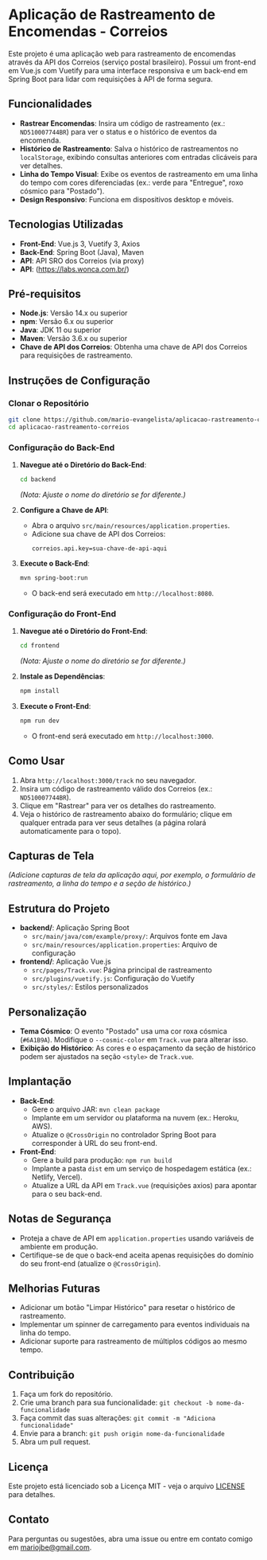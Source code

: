 # Aplicação de Rastreamento de Encomendas - Correios

Este projeto é uma aplicação web para rastreamento de encomendas através da API dos Correios (serviço postal brasileiro). Possui um front-end em Vue.js com Vuetify para uma interface responsiva e um back-end em Spring Boot para lidar com requisições à API de forma segura.

## Funcionalidades
- **Rastrear Encomendas**: Insira um código de rastreamento (ex.: `ND510007744BR`) para ver o status e o histórico de eventos da encomenda.
- **Histórico de Rastreamento**: Salva o histórico de rastreamentos no `localStorage`, exibindo consultas anteriores com entradas clicáveis para ver detalhes.
- **Linha do Tempo Visual**: Exibe os eventos de rastreamento em uma linha do tempo com cores diferenciadas (ex.: verde para "Entregue", roxo cósmico para "Postado").
- **Design Responsivo**: Funciona em dispositivos desktop e móveis.

## Tecnologias Utilizadas
- **Front-End**: Vue.js 3, Vuetify 3, Axios
- **Back-End**: Spring Boot (Java), Maven
- **API**: API SRO dos Correios (via proxy)
- **API**: (https://labs.wonca.com.br/)

## Pré-requisitos
- **Node.js**: Versão 14.x ou superior
- **npm**: Versão 6.x ou superior
- **Java**: JDK 11 ou superior
- **Maven**: Versão 3.6.x ou superior
- **Chave de API dos Correios**: Obtenha uma chave de API dos Correios para requisições de rastreamento.

## Instruções de Configuração

### Clonar o Repositório
```bash
git clone https://github.com/mario-evangelista/aplicacao-rastreamento-correios.git
cd aplicacao-rastreamento-correios
```

### Configuração do Back-End
1. **Navegue até o Diretório do Back-End**:
   ```bash
   cd backend
   ```
   *(Nota: Ajuste o nome do diretório se for diferente.)*

2. **Configure a Chave de API**:
   - Abra o arquivo `src/main/resources/application.properties`.
   - Adicione sua chave de API dos Correios:
     ```properties
     correios.api.key=sua-chave-de-api-aqui
     ```

3. **Execute o Back-End**:
   ```bash
   mvn spring-boot:run
   ```
   - O back-end será executado em `http://localhost:8080`.

### Configuração do Front-End
1. **Navegue até o Diretório do Front-End**:
   ```bash
   cd frontend
   ```
   *(Nota: Ajuste o nome do diretório se for diferente.)*

2. **Instale as Dependências**:
   ```bash
   npm install
   ```

3. **Execute o Front-End**:
   ```bash
   npm run dev
   ```
   - O front-end será executado em `http://localhost:3000`.

## Como Usar
1. Abra `http://localhost:3000/track` no seu navegador.
2. Insira um código de rastreamento válido dos Correios (ex.: `ND510007744BR`).
3. Clique em "Rastrear" para ver os detalhes do rastreamento.
4. Veja o histórico de rastreamento abaixo do formulário; clique em qualquer entrada para ver seus detalhes (a página rolará automaticamente para o topo).

## Capturas de Tela
*(Adicione capturas de tela da aplicação aqui, por exemplo, o formulário de rastreamento, a linha do tempo e a seção de histórico.)*

## Estrutura do Projeto
- **backend/**: Aplicação Spring Boot
  - `src/main/java/com/example/proxy/`: Arquivos fonte em Java
  - `src/main/resources/application.properties`: Arquivo de configuração
- **frontend/**: Aplicação Vue.js
  - `src/pages/Track.vue`: Página principal de rastreamento
  - `src/plugins/vuetify.js`: Configuração do Vuetify
  - `src/styles/`: Estilos personalizados

## Personalização
- **Tema Cósmico**: O evento "Postado" usa uma cor roxa cósmica (`#6A1B9A`). Modifique o `--cosmic-color` em `Track.vue` para alterar isso.
- **Exibição do Histórico**: As cores e o espaçamento da seção de histórico podem ser ajustados na seção `<style>` de `Track.vue`.

## Implantação
- **Back-End**:
  - Gere o arquivo JAR: `mvn clean package`
  - Implante em um servidor ou plataforma na nuvem (ex.: Heroku, AWS).
  - Atualize o `@CrossOrigin` no controlador Spring Boot para corresponder à URL do seu front-end.
- **Front-End**:
  - Gere a build para produção: `npm run build`
  - Implante a pasta `dist` em um serviço de hospedagem estática (ex.: Netlify, Vercel).
  - Atualize a URL da API em `Track.vue` (requisições axios) para apontar para o seu back-end.

## Notas de Segurança
- Proteja a chave de API em `application.properties` usando variáveis de ambiente em produção.
- Certifique-se de que o back-end aceita apenas requisições do domínio do seu front-end (atualize o `@CrossOrigin`).

## Melhorias Futuras
- Adicionar um botão "Limpar Histórico" para resetar o histórico de rastreamento.
- Implementar um spinner de carregamento para eventos individuais na linha do tempo.
- Adicionar suporte para rastreamento de múltiplos códigos ao mesmo tempo.

## Contribuição
1. Faça um fork do repositório.
2. Crie uma branch para sua funcionalidade: `git checkout -b nome-da-funcionalidade`
3. Faça commit das suas alterações: `git commit -m "Adiciona funcionalidade"`
4. Envie para a branch: `git push origin nome-da-funcionalidade`
5. Abra um pull request.

## Licença
Este projeto está licenciado sob a Licença MIT - veja o arquivo [LICENSE](LICENSE) para detalhes.

## Contato
Para perguntas ou sugestões, abra uma issue ou entre em contato comigo em mariojbe@gmail.com.

